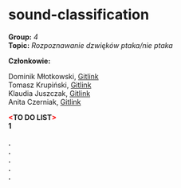 # sound-classification
<b>Group:</b> <i>4</i> </br>
<b>Topic:</b> <i>Rozpoznawanie dzwięków ptaka/nie ptaka</i> </br>

<b>Członkowie:</b>

Dominik Młotkowski, <a href="https://github.com/dmlotkowski">Gitlink</a> </br>
Tomasz Krupiński, <a href="https://github.com/thomkru">Gitlink</a> </br>
Klaudia Juszczak, <a href="https://github.com/KlaudiaJuszczak">Gitlink</a> </br>
Anita Czerniak, <a href="https://github.com/aciaz">Gitlink</a> </br>

<b><font color="red"><</font>TO DO LIST<font color="red">></font></b> </br>
<b>1</b> </br>        
<b>.</b> </br>
<b>.</b> </br>
<b>.</b> </br>
<b>.</b> </br>
<b>.</b> </br>
